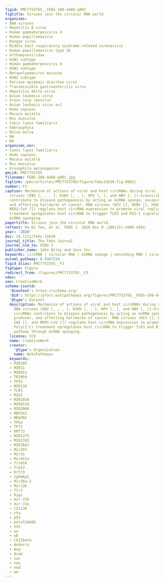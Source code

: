 ```yaml
---
figid: PMC7753765__FEBS-288-4488-g001
figtitle: Viruses join the circular RNA world
organisms:
- DNA viruses
- Hepatitis B virus
- Human gammaherpesvirus 4
- Human papillomavirus
- Dengue virus
- Middle East respiratory syndrome-related coronavirus
- Human papillomavirus type 16
- Orthomyxoviridae
- H1N1 subtype
- Human gammaherpesvirus 8
- H5N1 subtype
- Betapolyomavirus macacae
- H3N2 subtype
- Porcine epidemic diarrhea virus
- Transmissible gastroenteritis virus
- Hepatitis delta virus
- Avian leukosis virus
- Grass carp reovirus
- Avian leukosis virus evJ
- Homo sapiens
- Macaca mulatta
- Mus musculus
- Canis lupus familiaris
- Embryophyta
- Molva molva
- NA
- NA
organisms_ner:
- Canis lupus familiaris
- Homo sapiens
- Macaca mulatta
- Mus musculus
- Drosophila melanogaster
pmcid: PMC7753765
filename: FEBS-288-4488-g001.jpg
figlink: /pmc/articles/PMC7753765/figure/febs15639-fig-0003/
number: F3
caption: Mechanism of actions of viral and host circRNAs during viral infection. DNA
  viruses (EBV [, , , ], KSHV [, , ], HPV [, ], and HBV [, ])—transcribed viral circRNAs
  contribute to disease pathogenesis by acting as miRNA sponge, oncoprotein producer,
  and affecting hallmarks of cancer. RNA viruses (HCV [], DENV [], H1N1 IAV [], and
  MERS‐CoV []) regulate host circRNA expression to promote viral replication. Poly(I:C)
  treatment upregulates host circRNA to trigger TLR3 and RIG‐I signaling pathway through
  miRNA sponging.
papertitle: Viruses join the circular RNA world.
reftext: Ke‐En Tan, et al. FEBS J. 2020 Dec 9 ;288(15):4488-4502.
year: '2020'
doi: 10.1111/febs.15639
journal_title: The Febs Journal
journal_nlm_ta: FEBS J
publisher_name: John Wiley and Sons Inc.
keywords: circRNA | circular RNA | miRNA sponge | noncoding RNA | virus
automl_pathway: 0.9367524
figid_alias: PMC7753765__F3
figtype: Figure
redirect_from: /figures/PMC7753765__F3
ndex: ''
seo: CreativeWork
schema-jsonld:
  '@context': https://schema.org/
  '@id': https://pfocr.wikipathways.org/figures/PMC7753765__FEBS-288-4488-g001.html
  '@type': Dataset
  description: Mechanism of actions of viral and host circRNAs during viral infection.
    DNA viruses (EBV [, , , ], KSHV [, , ], HPV [, ], and HBV [, ])—transcribed viral
    circRNAs contribute to disease pathogenesis by acting as miRNA sponge, oncoprotein
    producer, and affecting hallmarks of cancer. RNA viruses (HCV [], DENV [], H1N1
    IAV [], and MERS‐CoV []) regulate host circRNA expression to promote viral replication.
    Poly(I:C) treatment upregulates host circRNA to trigger TLR3 and RIG‐I signaling
    pathway through miRNA sponging.
  license: CC0
  name: CreativeWork
  creator:
    '@type': Organization
    name: WikiPathways
  keywords:
  - MIR203
  - MIR31
  - MIR451
  - TRIM59
  - TP53
  - MIR136
  - TLR3
  - RIGI
  - MIR203A
  - MIR451A
  - MIR3908
  - RBFOX2
  - MRGPRF
  - TP63
  - TP73
  - KRT73
  - MIR1275
  - MIR2392
  - MIR26A1
  - Mir203
  - Mir31
  - Mir451a
  - Trim59
  - Trp53
  - Krt73
  - Ighmbp2
  - Mir26a-1
  - Mir136
  - Tlr3
  - Rigi
  - mir-31b
  - mir-31a
  - CG1136
  - rta
  - p53
  - betaTub60D
  - hth
  - oo
  - wb
  - CkIIbeta
  - Andorra
  - Anp
  - Acam
  - iav
  - nan
  - nmd
  - ww
---
```

